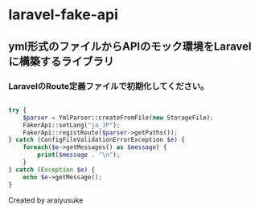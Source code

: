 # laravel-fake-api

## yml形式のファイルからAPIのモック環境をLaravelに構築するライブラリ


### LaravelのRoute定義ファイルで初期化してください。

```php

try {
    $parser = YmlParser::createFromFile(new StorageFile);
    FakerApi::setLang("ja_JP");
    FakerApi::registRoute($parser->getPaths());
} catch (ConfigFileValidationErrorException $e) {
    foreach($e->getMessages() as $message) {
        print($message . "\n");
    }
} catch (Exception $e) {
    echo $e->getMessage();
}

```

Created by araiyusuke
